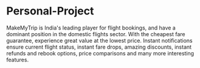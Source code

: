 # Personal-Project
MakeMyTrip is India's leading player for flight bookings, and have a dominant position in the domestic flights sector. With the cheapest fare guarantee, experience great value at the lowest price. Instant notifications ensure current flight status, instant fare drops, amazing discounts, instant refunds and rebook options, price comparisons and many more interesting features.
